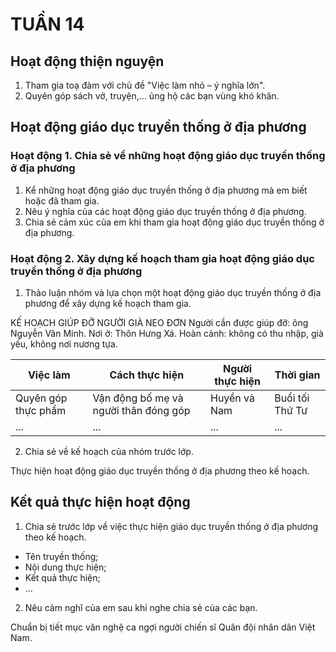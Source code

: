 # TUẦN 14

## Hoạt động thiện nguyện
1. Tham gia toạ đàm với chủ đề "Việc làm nhỏ – ý nghĩa lớn".
2. Quyên góp sách vở, truyện,... ủng hộ các bạn vùng khó khăn.

## Hoạt động giáo dục truyền thống ở địa phương

### Hoạt động 1. Chia sẻ về những hoạt động giáo dục truyền thống ở địa phương
1. Kể những hoạt động giáo dục truyền thống ở địa phương mà em biết hoặc đã tham gia.
2. Nêu ý nghĩa của các hoạt động giáo dục truyền thống ở địa phương.
3. Chia sẻ cảm xúc của em khi tham gia hoạt động giáo dục truyền thống ở địa phương.

### Hoạt động 2. Xây dựng kế hoạch tham gia hoạt động giáo dục truyền thống ở địa phương
1. Thảo luận nhóm và lựa chọn một hoạt động giáo dục truyền thống ở địa phương để xây dựng kế hoạch tham gia.

KẾ HOẠCH GIÚP ĐỠ NGƯỜI GIÀ NEO ĐƠN
Người cần được giúp đỡ: ông Nguyễn Văn Minh.
Nơi ở: Thôn Hưng Xá.
Hoàn cảnh: không có thu nhập, già yếu, không nơi nương tựa.

| Việc làm | Cách thực hiện | Người thực hiện | Thời gian |
|---|---|---|---|
| Quyên góp thực phẩm | Vận động bố mẹ và người thân đóng góp | Huyền và Nam | Buổi tối Thứ Tư |
| ... | ... | ... | ... |

2. Chia sẻ về kế hoạch của nhóm trước lớp.

Thực hiện hoạt động giáo dục truyền thống ở địa phương theo kế hoạch.

## Kết quả thực hiện hoạt động
1. Chia sẻ trước lớp về việc thực hiện giáo dục truyền thống ở địa phương theo kế hoạch.

- Tên truyền thống;
- Nội dung thực hiện;
- Kết quả thực hiện;
- ...

2. Nêu cảm nghĩ của em sau khi nghe chia sẻ của các bạn.

Chuẩn bị tiết mục văn nghệ ca ngợi người chiến sĩ Quân đội nhân dân Việt Nam.
